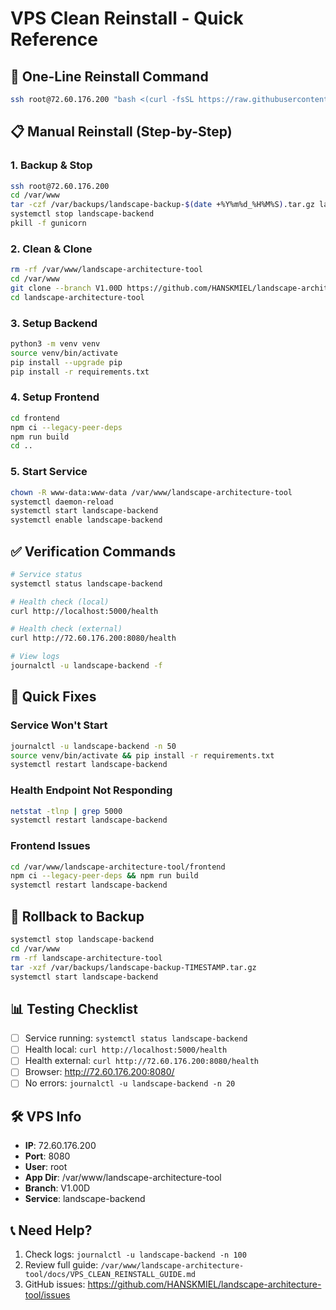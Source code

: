 # VPS Clean Reinstall - Quick Reference

## 🚀 One-Line Reinstall Command

```bash
ssh root@72.60.176.200 "bash <(curl -fsSL https://raw.githubusercontent.com/HANSKMIEL/landscape-architecture-tool/V1.00D/scripts/vps_clean_reinstall.sh)"
```

## 📋 Manual Reinstall (Step-by-Step)

### 1. Backup & Stop
```bash
ssh root@72.60.176.200
cd /var/www
tar -czf /var/backups/landscape-backup-$(date +%Y%m%d_%H%M%S).tar.gz landscape-architecture-tool
systemctl stop landscape-backend
pkill -f gunicorn
```

### 2. Clean & Clone
```bash
rm -rf /var/www/landscape-architecture-tool
cd /var/www
git clone --branch V1.00D https://github.com/HANSKMIEL/landscape-architecture-tool.git
cd landscape-architecture-tool
```

### 3. Setup Backend
```bash
python3 -m venv venv
source venv/bin/activate
pip install --upgrade pip
pip install -r requirements.txt
```

### 4. Setup Frontend
```bash
cd frontend
npm ci --legacy-peer-deps
npm run build
cd ..
```

### 5. Start Service
```bash
chown -R www-data:www-data /var/www/landscape-architecture-tool
systemctl daemon-reload
systemctl start landscape-backend
systemctl enable landscape-backend
```

## ✅ Verification Commands

```bash
# Service status
systemctl status landscape-backend

# Health check (local)
curl http://localhost:5000/health

# Health check (external)
curl http://72.60.176.200:8080/health

# View logs
journalctl -u landscape-backend -f
```

## 🔧 Quick Fixes

### Service Won't Start
```bash
journalctl -u landscape-backend -n 50
source venv/bin/activate && pip install -r requirements.txt
systemctl restart landscape-backend
```

### Health Endpoint Not Responding
```bash
netstat -tlnp | grep 5000
systemctl restart landscape-backend
```

### Frontend Issues
```bash
cd /var/www/landscape-architecture-tool/frontend
npm ci --legacy-peer-deps && npm run build
systemctl restart landscape-backend
```

## 🔄 Rollback to Backup

```bash
systemctl stop landscape-backend
cd /var/www
rm -rf landscape-architecture-tool
tar -xzf /var/backups/landscape-backup-TIMESTAMP.tar.gz
systemctl start landscape-backend
```

## 📊 Testing Checklist

- [ ] Service running: `systemctl status landscape-backend`
- [ ] Health local: `curl http://localhost:5000/health`
- [ ] Health external: `curl http://72.60.176.200:8080/health`
- [ ] Browser: http://72.60.176.200:8080/
- [ ] No errors: `journalctl -u landscape-backend -n 20`

## 🛠️ VPS Info

- **IP**: 72.60.176.200
- **Port**: 8080
- **User**: root
- **App Dir**: /var/www/landscape-architecture-tool
- **Branch**: V1.00D
- **Service**: landscape-backend

## 📞 Need Help?

1. Check logs: `journalctl -u landscape-backend -n 100`
2. Review full guide: `/var/www/landscape-architecture-tool/docs/VPS_CLEAN_REINSTALL_GUIDE.md`
3. GitHub issues: https://github.com/HANSKMIEL/landscape-architecture-tool/issues
